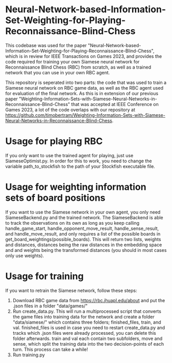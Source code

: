 # Neural-Network-based-Information-Set-Weighting-for-Playing-Reconnaissance-Blind-Chess
This codebase was used for the paper "Neural-Network-based-Information-Set-Weighting-for-Playing-Reconnaissance-Blind-Chess", which is in review for IEEE Transactions on Games 2023, and provides the code required for training your own Siamese neural network for Reconnaissance Blind Chess (RBC) from scratch, as well as a trained network that you can use in your own RBC agent.

This repository is seperated into two parts: the code that was used to train a Siamese neural network on RBC game data, as well as the RBC agent used for evaluation of the final network. As this is in extension of our previous paper "Weighting-Information-Sets-with-Siamese-Neural-Networks-in-Reconnaissance-Blind-Chess" that was accepted at IEEE Conference on Games 2023, a lot of the code overlaps with our repository at https://github.com/timobertram/Weighting-Information-Sets-with-Siamese-Neural-Networks-in-Reconnaissance-Blind-Chess.

# Usage for playing RBC

If you only want to use the trained agent for playing, just use SiameseOptimist.py. In order for this to work, you need to change the variable path_to_stockfish to the path of your Stockfish executable file.

# Usage for weighting information sets of board positions

If you want to use the Siamese network in your own agent, you only need SiameseBackend.py and the trained network. The SiameseBackend is able to track the observations on its own as long as you keep calling handle_game_start, handle_opponent_move_result, handle_sense_result, and handle_move_result, and only requires a list of the possible boards in get_board_weightings(possible_boards). This will return two lists, weights and distances, distances being the raw distances in the embedding space and and weights being the transformed distances (you should in most cases only use weights).


# Usage for training

If you want to retrain the Siamese network, follow these steps:

1. Download RBC game data from https://rbc.jhuapl.edu/about and put the .json files in a folder "data/games/"
2. Run create_data.py. This will run a multiprocessed script that converts the game files into training data for the network and create a folder "data/siamese/" which contains three folders; finished_files, train, and val. finished_files is used in case you need to restart create_data.py and tracks which .json files were already processed, you can delete this folder afterwards. train and val each contain two subfolders, move and sense, which split the training data into the two decision-points of each turn. This process can take a while!
3. Run training.py

